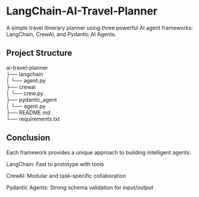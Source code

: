 # LangChain-AI-Travel-Planner
A simple travel itinerary planner using three powerful AI agent frameworks: LangChain, CrewAI, and Pydantic AI Agents.

## Project Structure
ai-travel-planner \
├── langchain \
│   └── agent.py \
├── crewai \
│   └── crew.py \
├── pydantic_agent \
│   └── agent.py \
├── README.md  
└── requirements.txt  

## Conclusion

Each framework provides a unique approach to building intelligent agents:

LangChain: Fast to prototype with tools

CrewAI: Modular and task-specific collaboration

Pydantic Agents: Strong schema validation for input/output
